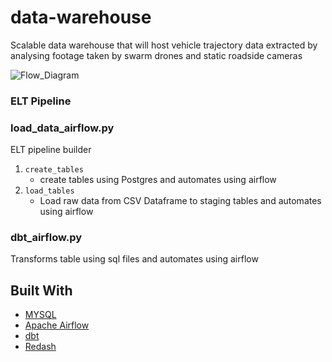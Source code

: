 # data-warehouse
Scalable data warehouse that will host vehicle trajectory data extracted by analysing footage taken by swarm drones and static roadside cameras



![Flow_Diagram](https://user-images.githubusercontent.com/55177259/180666757-6a75971c-4545-49fc-a7a4-930f049fd11f.png)



### ELT Pipeline
### load_data_airflow.py
ELT pipeline builder

1. `create_tables`
	* create tables using Postgres and automates using airflow
2. `load_tables`
	* Load raw data from CSV Dataframe to  staging tables and automates using airflow

### dbt_airflow.py
Transforms table using sql files and automates using airflow

## Built With

* [MYSQL](https://www.postgres.com/)
* [Apache Airflow](https://airflow.apache.org/)
* [dbt](https://www.getdbt.com/)
* [Redash](https://redash.io/)

